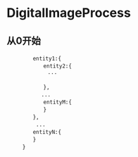 # DigitalImageProcess
## 从0开始


```object{
　　　　　entity1:{
　　　　　　　entity2:{　　　
             ...
　　　　　　　　
　　　　　　　},
 　　　　　　...
　　　　　　　entityM:{
　　　　　　　}
　　　　　},
　　　　　 ...
　　　　　entityN:{
　　　　　}
　　　}

